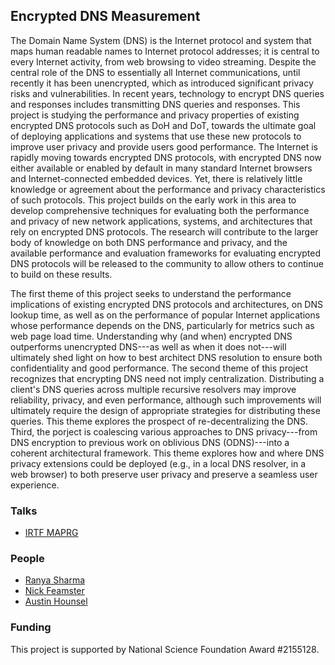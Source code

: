 ## Encrypted DNS Measurement

The Domain Name System (DNS) is the Internet protocol and system that maps
human readable names to Internet protocol addresses; it is central to every
Internet activity, from web browsing to video streaming. Despite the central
role of the DNS to essentially all Internet communications, until recently it
has been unencrypted, which as introduced significant privacy risks and
vulnerabilities. In recent years, technology to encrypt DNS queries and
responses includes transmitting DNS queries and responses. This project is
studying the performance and privacy properties of existing encrypted DNS
protocols such as DoH and DoT, towards the ultimate goal of deploying
applications and systems that use these new protocols to improve user privacy
and provide users good performance.  The Internet is rapidly moving towards
encrypted DNS protocols, with encrypted DNS now either available or enabled by
default in many standard Internet browsers and Internet-connected embedded
devices.  Yet, there is relatively little knowledge or agreement about the
performance and privacy characteristics of such protocols.  This project builds
on the early work in this area to develop comprehensive techniques for
evaluating both the performance and privacy of new network applications,
systems, and architectures that rely on encrypted DNS protocols.  The research
will contribute to the larger body of knowledge on both DNS performance and
privacy, and the available performance and evaluation frameworks for evaluating
encrypted DNS protocols will be released to the community to allow others to
continue to build on these results.

The first theme of this project seeks to understand the performance
implications of existing encrypted DNS protocols and architectures, on DNS
lookup time, as well as on the performance of popular Internet applications
whose performance depends on the DNS, particularly for metrics such as web page
load time.  Understanding why (and when) encrypted DNS outperforms unencrypted
DNS---as well as when it does not---will ultimately shed light on how to best
architect DNS resolution to ensure both confidentiality and good performance.
The second theme of this project recognizes that encrypting DNS need not imply
centralization. Distributing a client's DNS queries across multiple recursive
resolvers may improve reliability, privacy, and even performance, although such
improvements will ultimately require the design of appropriate strategies for
distributing these queries. This theme explores the prospect of
re-decentralizing the DNS.  Third, the porject is coalescing various approaches
to DNS privacy---from DNS encryption to previous work on oblivious DNS
(ODNS)---into a coherent architectural framework. This theme explores how and
where DNS privacy extensions could be deployed (e.g., in a local DNS resolver,
in a web browser) to both preserve user privacy and preserve a seamless user
experience.

### Talks

- [IRTF MAPRG](talks/20220729-maprg/doh-measurements-2022.pdf)

### People

- [Ranya Sharma](https://www.ranyasharma.com/)
- [Nick Feamster](https://people.cs.uchicago.edu/~feamster/)
- [Austin Hounsel](https://github.com/ahounsel)

### Funding

This project is supported by National Science Foundation Award #2155128.
